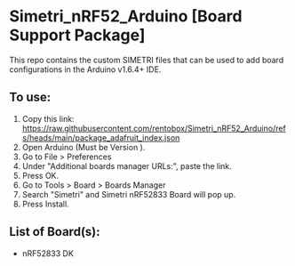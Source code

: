 # Simetri_nRF52_Arduino [Board Support Package]

This repo contains the custom SIMETRI files that can be used to add board configurations in the Arduino v1.6.4+ IDE.

## To use:
1. Copy this link: https://raw.githubusercontent.com/rentobox/Simetri_nRF52_Arduino/refs/heads/main/package_adafruit_index.json
2. Open Arduino (Must be Version ).
3. Go to File > Preferences
4. Under "Additional boards manager URLs:", paste the link.
5. Press OK.
6. Go to Tools > Board > Boards Manager
7. Search "Simetri" and Simetri nRF52833 Board will pop up.
8. Press Install.

## List of Board(s):
 - nRF52833 DK
